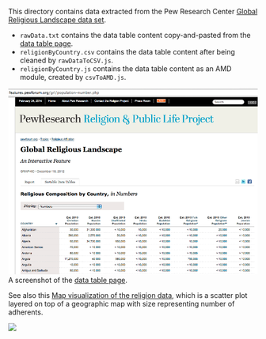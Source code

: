 This directory contains data extracted from the Pew Research Center [Global Religious Landscape data set](http://features.pewforum.org/grl/population-number.php).

 * `rawData.txt` contains the data table content copy-and-pasted from the [data table page](http://features.pewforum.org/grl/population-number.php).
 * `religionByCountry.csv` contains the data table content after being cleaned by `rawDataToCSV.js`.
 * `religionByCountry.js` contains the data table content as an AMD module, created by `csvToAMD.js`.

<img src="religionByCountry.png"></img>
A screenshot of the [data table page](http://features.pewforum.org/grl/population-number.php).

See also this [Map visualization of the religion data](http://www.pewforum.org/2012/12/18/global-religious-landscape-buddhist/), which is a scatter plot layered on top of a geographic map with size representing number of adherents.

<img src="http://www.pewforum.org/files/2012/12/12_budd-mag.png">
